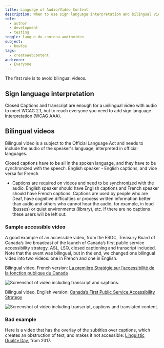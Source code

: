 ```yaml
---
title: Language of Audio/Video Content
description: When to use sign language interpretation and bilingual videos, tools and samples of accessible videos.
role:
  - author
  - development
  - testing
toggle: langue-du-contenu-audiovideo
subject:
  - howTos
tags:
  - createWebContent
audience:
  - Everyone
---
```


The first rule is to avoid bilingual videos.

## Sign language interpretation

Closed Captions and transcript are enough for a unilingual video with audio to meet WCAG 2.1, but to reach everyone you need to add sign language interpretation (WCAG AAA).

## Bilingual videos

Bilingual video is a subject to the Official Language Act and needs to include the audio of the speaker's language, interpreted in official languages.

Closed captions have to be all in the spoken language, and they have to be synchronized with the speech. English speaker - English captions, and vice versa for French.

- Captions are required on videos and need to be synchronized with the audio. English speaker should have English captions and French speaker should have French captions. Captions are used by people who are Deaf, have cognitive difficulties or process written information better than audio and others who cannot hear the audio, for example, in loud (busses) or quiet environments (library), etc. If there are no captions these users will be left out.

### Sample accessible video

A good example of an accessible video, from the ESDC, Treasury Board of Canada’s live broadcast of the launch of Canada’s first public service accessibility strategy. ASL, LSQ, closed captioning and transcript included. Note that the event was bilingual, but in the end, we changed one bilingual video into two videos: one in French and one in English.

Bilingual video, French version: [La première Stratégie sur l’accessibilité de la fonction publique du Canada](https://www.youtube.com/watch?v=acWNxPWQnrE)

<p><img src="{{ pathPrefix }}/img/en/language-of-audio-video-content-en.jpg" class="img-responsive" alt="Screenshot of video including transcript and captions."></p>

Bilingual video, English version: [Canada’s First Public Service Accessibility Strategy](https://www.youtube.com/watch?v=zhrz1NIZkjc&list=PLSUro1UBralqyMDgYaLlF7q3gMGEvEyte&index=2)

<p><img src="{{ pathPrefix }}/img/en/language-of-audio-video-content-fr.jpg" class="img-responsive" alt="Screenshot of video including transcript, captions and translated content."></p>

### Bad example

Here is a video that has the overlay of the subtitles over captions, which creates an obstruction of text, and makes it not accessible: [Linguistic Duality Day](https://www.youtube.com/watch?v=L7JOlOQAK58), from 2017.
